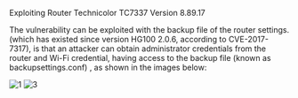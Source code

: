Exploiting Router Technicolor TC7337 Version 8.89.17

The vulnerability can be exploited with the backup file of the router settings.
(which has existed since version HG100 2.0.6, according to CVE-2017-7317), is that an attacker can obtain administrator credentials from the router and Wi-Fi credential, having access to the backup file (known as backupsettings.conf) , as shown in the images below:


![1](https://user-images.githubusercontent.com/62970873/78092598-8e74b500-73a6-11ea-89bb-62ab23a23d37.JPG)
![3](https://user-images.githubusercontent.com/62970873/78092835-2d99ac80-73a7-11ea-9a75-25e151de530b.JPG)
